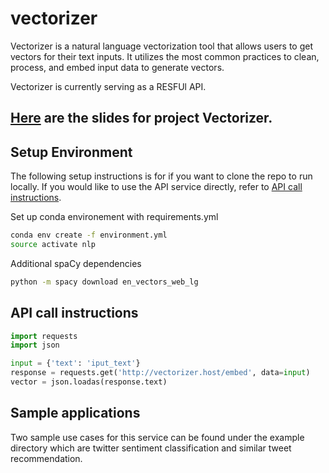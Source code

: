# vectorizer

Vectorizer is a natural language vectorization tool that allows users to get vectors for their text inputs. It utilizes the most common practices to clean, process, and embed input data to generate vectors.

Vectorizer is currently serving as a RESFUl API.

[Here](http://bit.ly/vectorizer_slides) are the slides for project Vectorizer.
---
## Setup Environment
The following setup instructions is for if you want to clone the repo to run locally. If you would like to use the API service directly, refer to [API call instructions](#api-call-instructions).

Set up conda environement with requirements.yml
```bash
conda env create -f environment.yml
source activate nlp
```

Additional spaCy dependencies
```bash
python -m spacy download en_vectors_web_lg

```

## API call instructions
```python
import requests
import json

input = {'text': 'iput_text'}
response = requests.get('http://vectorizer.host/embed', data=input)
vector = json.loadas(response.text)
```

## Sample applications

Two sample use cases for this service can be found under the example directory which are twitter sentiment classification and similar tweet recommendation.
